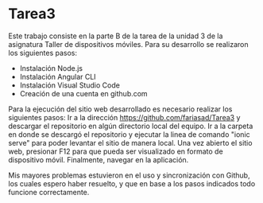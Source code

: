 # Tarea3
Este trabajo consiste en la parte B de la tarea de la unidad 3 de la asignatura Taller de dispositivos móviles.
Para su desarrollo se realizaron los siguientes pasos:
* Instalación Node.js
* Instalación Angular CLI
* Instalación Visual Studio Code
* Creación de una cuenta en github.com

Para la ejecución del sitio web desarrollado es necesario realizar los siguientes pasos:
Ir a la dirección https://github.com/fariasad/Tarea3 y descargar el repositorio en algún directorio local del equipo.
Ir a la carpeta en donde se descargó el repositorio y ejecutar la linea de comando "ionic serve" para poder levantar el sitio de manera local.
Una vez abierto el sitio web, presionar F12 para que pueda ser visualizado en formato de dispositivo móvil.
Finalmente, navegar en la aplicación.

Mis mayores problemas estuvieron en el uso y sincronización con Github, los cuales espero haber resuelto, y que en base a los pasos indicados todo funcione correctamente.